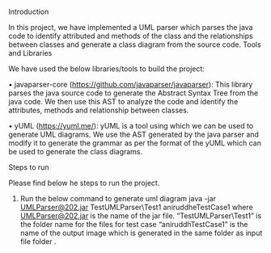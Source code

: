 Introduction

In this project, we have implemented a UML parser which parses the java code to identify attributed and methods of the class and the relationships between classes and generate a class diagram from the source code.
Tools and Libraries

We have used the below libraries/tools to build the project:

• javaparser-core (https://github.com/javaparser/javaparser): This library parses the java source code to generate the Abstract Syntax Tree from the java code. We then use this AST to analyze the code and identify the attributes, methods and relationship between classes.

• yUML (https://yuml.me/): yUML is a tool using which we can be used to generate UML diagrams. We use the AST generated by the java parser and modify it to generate the grammar as per the format of the yUML which can be used to generate the class diagrams.

Steps to run

Please find below he steps to run the project.

1. Run the below command to generate uml diagram
java -jar UMLParser@202.jar TestUMLParser\Test1 aniruddheTestCase1
where UMLParser@202.jar is the name of the jar file. “TestUMLParser\Test1” is the folder name for the files for test case “aniruddhTestCase1” is the name of the output image which is generated in the same folder as input file folder .
